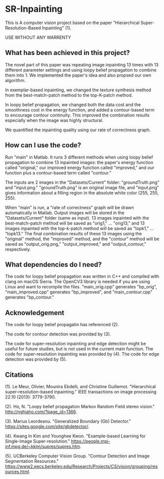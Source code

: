 # SR-Inpainting
This is A computer vision project based on the paper "Hierarchical Super-Resolution-Based Inpainting" (1).

USE WITHOUT ANY WARRENTY

## What has been achieved in this project?
The novel part of this paper was repeating image inpainting 13 times with 13 different parameter settings and using loopy belief propagation to combine them into 1. We implemented the paper's idea and also propsed our own algorithm.

In exemplar-based inpainting, we changed the texture synthesis method from the best-match-patch method to the top-K-patch method.

In loopy belief propagation, we changed both the data cost and the smoothness cost in the energy function, and added a contour-based term to encourage contour continuity. This improved the combination results especially when the image was highly structural.

We quantified the inpainting quality using our rate of correctness graph.

## How can I use the code?
Run "main" in Matlab. It runs 3 different methods when using loopy belief propagation to combine 13 inpainted images: the paper's energy function called "original," our improved energy function called "improved," and our function plus a contour-based term called "contour."

The inputs are 2 images in the "Datasets/Current" folder: "groundTruth.png" and "input.png." "groundTruth.png" is an original image file, and "input.png" gives information about a filling region in the absolute white color (255, 255, 255).

When "main" is run, a "rate of correctness" graph will be drawn automatically in Matlab. Output images will be stored in the "Datasets/Current" folder (same as input). 13 images inpainted with the best-match-patch method will be saved as "orig1," ... "orig13," and 13 images inpainted with the top-k-patch method will be saved as "topk1," ... "topk13." The final combination results of these 13 images using the "original" method, the "improved" method, and the "contour" method will be saved as "output_orig.png," "output_improved," and "output_contour," respectively.


## What dependencies do I need?
The code for loopy belief propagation was written in C++ and compiled with clang on macOS Sierra. The OpenCV3 library is needed if you are using Linux and want to recompile the files. "main_orig.cpp" generates "bp_orig", "main_improved.cpp" generates "bp_improved", and "main_contour.cpp" generates "bp_contour."

## Acknowledgement
The code for loopy belief propagatin has referenced (2).

The code for contour detection was provided by (3).

The code for super-resolution inpainting and edge detection might be useful for future studies, but is not used in the current main function. The code for super-resolution inpainting was provided by (4). The code for edge detection was provided by (5).

## Citations
(1). Le Meur, Olivier, Mounira Ebdelli, and Christine Guillemot. "Hierarchical super-resolution-based inpainting." IEEE transactions on image processing 22.10 (2013): 3779-3790.

(2). Ho, N. "Loopy belief propagation Markov Random Field stereo vision." http://nghiaho.com/?page_id=1366.

(3). Marius Leordeanu. "Generalized Boundary (Gb) Detector." https://sites.google.com/site/gbdetector/.

(4). Kwang In Kim and Younghee Kwon. "Example-based Learning for Single-Image Super-resolution." https://people.mpi-inf.mpg.de/~kkim/supres/supres.htm.

(5). UCBerkeley Computer Vision Group. "Contour Detection and Image Segmentation Resources." https://www2.eecs.berkeley.edu/Research/Projects/CS/vision/grouping/resources.html.
